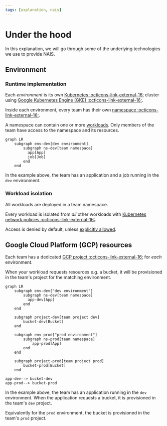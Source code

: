 ```yaml
---
tags: [explanation, nais]
---
```


# Under the hood

In this explanation, we will go through some of the underlying technologies we use to provide NAIS.

## Environment

### Runtime implementation

Each _environment_ is its own [Kubernetes :octicons-link-external-16:](https://kubernetes.io) cluster using [Google Kubernetes Engine (GKE) :octicons-link-external-16:](https://cloud.google.com/kubernetes-engine?hl=en).

Inside each environment, every team has their own [namespace :octicons-link-external-16:](https://kubernetes.io/docs/concepts/overview/working-with-objects/namespaces/).

A namespace can contain one or more [workloads](../workloads/README.md).
Only members of the team have access to the namespace and its resources.

```mermaid
graph LR
    subgraph env-dev[dev environment]
        subgraph ns-dev[team namespace]
          app[App]
          job[Job]
        end
    end
```

In the example above, the team has an application and a job running in the `dev` environment.

### Workload isolation

All workloads are deployed in a team namespace.

Every workload is isolated from _all_ other workloads with [Kubernetes network policies :octicons-link-external-16:](https://kubernetes.io/docs/concepts/services-networking/network-policies/).

Access is denied by default, unless [explicitly allowed](../workloads/explanations/zero-trust.md).

## Google Cloud Platform (GCP) resources

Each team has a dedicated [GCP project :octicons-link-external-16:](https://cloud.google.com/resource-manager/docs/creating-managing-projects) for _each_ environment.

When your workload requests resources e.g. a bucket, it will be provisioned in the team's project for the matching environment.

```mermaid
graph LR
    subgraph env-dev["dev environment"]
        subgraph ns-dev[team namespace]
          app-dev[App]
        end
    end

    subgraph project-dev[team project dev]
        bucket-dev[Bucket]
    end

    subgraph env-prod["prod environment"]
        subgraph ns-prod[team namespace]
            app-prod[App]
        end
    end

    subgraph project-prod[team project prod]
        bucket-prod[Bucket]
    end

app-dev--> bucket-dev
app-prod--> bucket-prod
```

In the example above, the team has an application running in the `dev` environment.
When the application requests a bucket, it is provisioned in the team's `dev` project.

Equivalently for the `prod` environment, the bucket is provisioned in the team's `prod` project.
